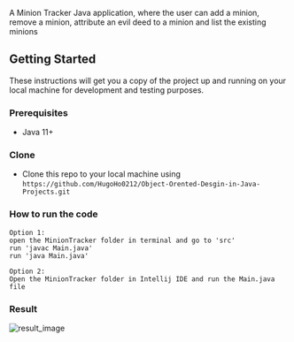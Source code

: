 A Minion Tracker Java application, where the user can add a minion, remove a minion, attribute an evil deed to a minion and list the existing minions 


## Getting Started

These instructions will get you a copy of the project up and running on your local machine for development and testing purposes.

### Prerequisites

*  Java 11+


### Clone

- Clone this repo to your local machine using `https://github.com/HugoHo0212/Object-Orented-Desgin-in-Java-Projects.git`

### How to run the code
```
Option 1:
open the MinionTracker folder in terminal and go to 'src'
run 'javac Main.java'
run 'java Main.java'
```
```
Option 2:
Open the MinionTracker folder in Intellij IDE and run the Main.java file
```
### Result
![result_image](https://user-images.githubusercontent.com/37818659/99179035-7a2fbf00-26ce-11eb-9d22-c5ceeefe5770.png)
